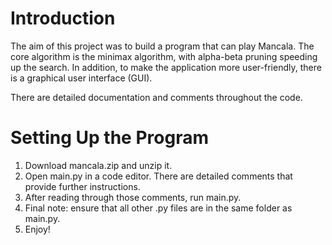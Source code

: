 # Introduction

The aim of this project was to build a program that can play Mancala. The core algorithm is the minimax algorithm, with alpha-beta pruning speeding up the search. In addition, to make the application more user-friendly, there is a graphical user interface (GUI).

There are detailed documentation and comments throughout the code.

# Setting Up the Program

1. Download mancala.zip and unzip it.
2. Open main.py in a code editor. There are detailed comments that provide further instructions.
3. After reading through those comments, run main.py.
4. Final note: ensure that all other .py files are in the same folder as main.py.
5. Enjoy!
